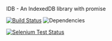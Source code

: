 IDB - An IndexedDB library with promise

[![Build Status](https://travis-ci.org/lord2800/indexeddb.svg?branch=master)](https://travis-ci.org/lord2800/indexeddb) ![Dependencies](https://david-dm.org/lord2800/indexeddb.png)

[![Selenium Test Status](https://saucelabs.com/browser-matrix/lord2800-idb.svg)](https://saucelabs.com/u/lord2800-idb)

